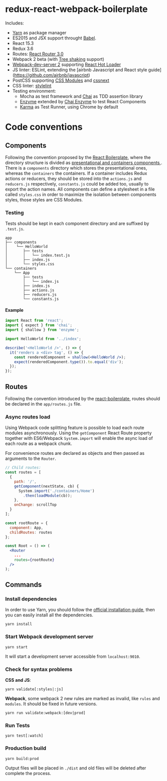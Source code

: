 redux-react-webpack-boilerplate
====

Includes:

- [Yarn](https://github.com/yarnpkg/yarn) as package manager
- ES2015 and JSX support throught [Babel](https://babeljs.io/).
- React 15.3
- Redux 3.6
- Routes: [React Router 3.0](https://github.com/ReactTraining/react-router)
- Webpack 2 beta (with [Tree shaking](https://blog.engineyard.com/2016/tree-shaking) support)
- [Webpack-dev-server 2](https://github.com/webpack/webpack-dev-server) supporting [React Hot Loader](https://github.com/gaearon/react-hot-loader)
- JS linter: ESLint, extending the [airbnb Javascript and React style guide]
(https://github.com/airbnb/javascript)
- PostCSS supporting [CSS Modules](https://github.com/css-modules/css-modules) and [cssnext](http://cssnext.io/)
- CSS linter: [stylelint](https://github.com/stylelint/stylelint)
- Testing environment:
  - Mocha as test framework and [Chai](http://chaijs.com/) as TDD assertion library
  - [Enzyme](https://github.com/airbnb/enzyme) extended by [Chai Enzyme](https://github.com/producthunt/chai-enzyme) to test React Components
  - [Karma](https://github.com/karma-runner/karma) as Test Runner, using Chrome by default

# Code conventions

## Components

Following the convention proposed by the [React Boilerplate](https://github.com/mxstbr/react-boilerplate), where
the directory structure is divided as [ presentational and containers components](http://redux.js.org/docs/basics/UsageWithReact.html#presentational-and-container-components),. There is a `components` directory which stores the presentational ones, whereas the `containers` the containers. If a container includes Redux actions or reducers, they should be stored into the `actions.js` and `reducers.js` respectively, `constants.js` could be added too, usually to export the action names. All components can define a stylesheet in a file called `styles.css` in order to maximize the isolation between components styles, those styles are CSS Modules.

### Testing

Tests should be kept in each component directory and are suffixed by `.test.js`.

```
app
├── components
│    └── HelloWorld
│       ├── tests
│       │   └── index.test.js
│       ├── index.js
│       └── styles.css
└── containers
    └── App
        ├── tests
        │   └── index.js
        ├── index.js
        ├── actions.js
        ├── reducers.js
        └── constants.js
```

#### Example

```jsx
import React from 'react';
import { expect } from 'chai';
import { shallow } from 'enzyme';

import HelloWorld from '../index';

describe('<HelloWorld />', () => {
  it('renders a <div> tag', () => {
    const renderedComponent = shallow(<HelloWorld />);
    expect(renderedComponent.type()).to.equal('div');
  });
});
```





## Routes

Following the convention introduced by the [react-boilerplate](https://github.com/mxstbr/react-boilerplate/blob/master/app/routes.js), routes should be declared in the `app/routes.js` file.


### Async routes load

Using Webpack code splitting feature is possible to load each route modules asynchronously. Using the `getComponent` React Route property together with ES6/Webpack `System.import` will enable the async load of each route as a webpack chunk.

For convenience routes are declared as objects and then passed as arguments to the `Router`.

```jsx
// Child routes:
const routes = [
  {
    path: '/',
    getComponent(nextState, cb) {
      System.import('./containers/Home')
        .then(loadModule(cb));
    },
    onChange: scrollTop
  }
];

const rootRoute = {
  component: App,
  childRoutes: routes
};

const Root = () => (
  <Router
    ...
    routes={rootRoute}
  />
);
```

## Commands

### Install dependencies

In order to use Yarn, you should follow the [official installation guide](https://yarnpkg.com/en/docs/install), then you can easily install all the dependencies.


```
yarn install
```


### Start Webpack development server

```
yarn start
```

It will start a development server accessible from `localhost:9010`.

### Check for syntax problems

**CSS and JS**:

```
yarn validate[:styles|:js]
```


**Webpack**, some webpack 2 new rules are marked as invalid, like `rules` and `modules`. It should be fixed in future versions.

```
yarn run validate:webpack:[dev|prod]
```

### Run Tests

```
yarn test[:watch]
```

### Production build

```
yarn build:prod
```

Output files will be placed in `./dist` and old files will be deleted after
complete the process.
